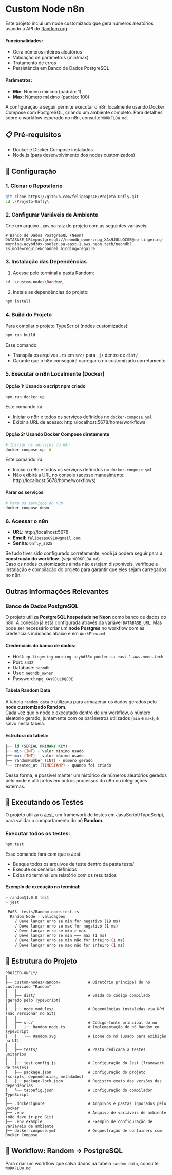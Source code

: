 # Custom Node n8n

Este projeto inclui um node customizado que gera números aleatórios usando a API do [Random.org](https://www.random.org/).

#### Funcionalidades:
- Gera números inteiros aleatórios
- Validação de parâmetros (min/max)
- Tratamento de erros
- Persistência em Banco de Dados PostgreSQL

#### Parâmetros:
- **Min**: Número mínimo (padrão: 1)
- **Max**: Número máximo (padrão: 100)

A configuração a seguir permite executar o n8n localmente usando Docker Compose com PostgreSQL, criando um ambiente completo. Para detalhes sobre o workflow esperado no n8n, consulte `WORKFLOW.md`.

## 📋 Pré-requisitos

- Docker e Docker Compose instalados
- Node.js (para desenvolvimento dos nodes customizados)

## 🚀 Configuração

### 1. Clonar o Repositório
```bash
git clone https://github.com/felipeaps46/Projeto-Onfly.git
cd .\Projeto-Onfly\
```

### 2. Configurar Variáveis de Ambiente

Crie um arquivo `.env` na raiz do projeto com as seguintes variáveis:

```env
# Banco de Dados PostgreSQL (Neon)
DATABASE_URL=postgresql://neondb_owner:npg_XAs9JULbQC0E@ep-lingering-morning-acybd38x-pooler.sa-east-1.aws.neon.tech/neondb?sslmode=require&channel_binding=require
```
### 3. Instalação das Dependências

1. Acesse pelo terminal a pasta Random:
```bash
cd .\custom-nodes\Random\
```

2. Instale as dependências do projeto:
```bash
npm install
```

### 4. Build do Projeto

Para compilar o projeto TypeScript (nodes customizados):

```bash
npm run build
```

Esse comando:
- Transpila os arquivos `.ts` em `src/` para `.js` dentro de `dist/`
- Garante que o n8n conseguirá carregar o nó customizado corretamente

### 5. Executar o n8n Localmente (Docker)

#### Opção 1: Usando o script npm criado
```bash
npm run docker:up
```

Este comando irá:
- Iniciar o n8n e todos os serviços definidos no `docker-compose.yml`
- Exibir a URL de acesso: http://localhost:5678/home/workflows

#### Opção 2: Usando Docker Compose diretamente

```bash
# Iniciar os serviços do n8n
docker compose up -d
```

Este comando irá:
- Iniciar o n8n e todos os serviços definidos no `docker-compose.yml`
- Não exibirá a URL no console (acesse manualmente: http://localhost:5678/home/workflows)
  
#### Parar os serviços
```bash
# Para os serviços do n8n
docker compose down
```

### 6. Acessar o n8n

- **URL**: http://localhost:5678
- **Email**: `felipeaps0918@gmail.com`
- **Senha**: `Onfly_2025`

Se tudo tiver sido configurado corretamente, você já poderá seguir para a **construção do workflow**. (veja `WORKFLOW.md`)  
Caso os nodes customizados ainda não estejam disponíveis, verifique a instalação e compilação do projeto para garantir que eles sejam carregados no n8n.

## Outras Informações Relevantes

### Banco de Dados PostgreSQL

O projeto utiliza **PostgreSQL hospedado no Neon** como banco de dados do n8n. A conexão já está configurada através da variável `DATABASE_URL`. Mas pode ser necessário criar um **node Postgres** no workflow com as credenciais indicadas abaixo e em `WorkFlow.md` 

#### Credenciais do banco de dados:

- Host: `ep-lingering-morning-acybd38x-pooler.sa-east-1.aws.neon.tech`
- Port: `5432`
- Database: `neondb`
- User: `neondb_owner`
- Password: `npg_XAs9JULbQC0E`

#### Tabela Random Data

A tabela `random_data` é utilizada para armazenar os dados gerados pelo **node customizado Random**.  
Cada vez que o node é executado dentro de um workflow, o número aleatório gerado, juntamente com os parâmetros utilizados (`min` e `max`), é salvo nesta tabela.

#### Estrutura da tabela:
```sql
├── id (SERIAL PRIMARY KEY)
├── min (INT) - valor mínimo usado
├── max (INT) - valor máximo usado  
├── randomNumber (INT) - número gerado
└── created_at (TIMESTAMP) - quando foi criado
```

Dessa forma, é possível manter um histórico de números aleatórios gerados pelo node e utilizá-los em outros processos do n8n ou integrações externas.
  
## 🧪 Executando os Testes

O projeto utiliza o [Jest](https://jestjs.io/), um framework de testes em JavaScript/TypeScript, para validar o comportamento do nó **Random**.

### Executar todos os testes:
```bash
npm test
```
Esse comando fará com que o Jest:
- Busque todos os arquivos de teste dentro da pasta tests/
- Execute os cenários definidos
- Exiba no terminal um relatório com os resultados

#### Exemplo de execução no terminal:
```bash
> random@1.0.0 test
> jest

 PASS  tests/Random.node.test.ts
  Random Node - validações
    √ Deve lançar erro se min for negativo (19 ms)
    √ Deve lançar erro se max for negativo (1 ms)
    √ Deve lançar erro se min > max
    √ Deve lançar erro se min === max (1 ms)
    √ Deve lançar erro se min não for inteiro (1 ms)
    √ Deve lançar erro se max não for inteiro (1 ms)
```
## 📁 Estrutura do Projeto

```
PROJETO-ONFLY/
│
├── custom-nodes/Random/            # Diretório principal do nó customizado "Random"
│   │
│   ├── dist/                       # Saída do código compilado (gerado pelo TypeScript)
│   │
│   ├── node_modules/               # Dependências instaladas via NPM (não versionar no Git)
│   │
│   ├── src/                        # Código-fonte principal do nó
│   │   ├── Random.node.ts          # Implementação do nó Random em TypeScript
│   │   └── Random.svg              # Ícone do nó (usado para exibição na UI)
│   │
│   ├── tests/                      # Pasta dedicada a testes unitários
│   │
│   ├── jest.config.js              # Configuração do Jest (framework de testes)
│   ├── package.json                # Configuração do projeto (scripts, dependências, metadados)
│   ├── package-lock.json           # Registro exato das versões das dependências
│   └── tsconfig.json               # Configuração do compilador TypeScript
│
├── .dockerignore                   # Arquivos e pastas ignorados pelo Docker
├── .env                            # Arquivo de variáveis de ambiente (não deve ir pro Git)
├── .env.example                    # Exemplo de configuração de variáveis de ambiente
├── docker-compose.yml              # Orquestração de containers com Docker Compose

```

## 🔄 Workflow: Random → PostgreSQL

Para criar um workflow que salva dados na tabela `random_data`, consulte `WORKFLOW.md`
